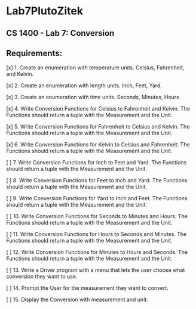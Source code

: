 # Lab7PlutoZitek
## CS 1400 - Lab 7: Conversion

## Requirements:

[x] 1. Create an enumeration with temperature units. Celsius, Fahrenheit, and Kelvin.

[x] 2. Create an enumeration with length units. Inch, Feet, Yard.

[x] 3. Create an enumeration with time units. Seconds, Minutes, Hours

[x] 4. Write Conversion Functions for Celsius to Fahrenheit and Kelvin. The Functions should return a tuple with the Measurement and the Unit.

[x] 5. Write Conversion Functions for Fahrenheit to Celsius and Kelvin. The Functions should return a tuple with the Measurement and the Unit.

[x] 6. Write Conversion Functions for Kelvin to Celsius and Fahrenheit. The Functions should return a tuple with the Measurement and the Unit.

[ ] 7. Write Conversion Functions for Inch to Feet and Yard. The Functions should return a tuple with the Measurement and the Unit.

[ ] 8. Write Conversion Functions for Feet to Inch and Yard. The Functions should return a tuple with the Measurement and the Unit.

[ ] 9. Write Conversion Functions for Yard to Inch and Feet. The Functions should return a tuple with the Measurement and the Unit.

[ ] 10. Write Conversion Functions for Seconds to Minutes and Hours. The Functions should return a tuple with the Measurement and the Unit.

[ ] 11. Write Conversion Functions for Hours to Seconds and Minutes. The Functions should return a tuple with the Measurement and the Unit.

[ ] 12. Write Conversion Functions for Minutes to Hours and Seconds. The Functions should return a tuple with the Measurement and the Unit.

[ ] 13. Write a Driver program with a menu that lets the user choose what conversion they want to use.

[ ] 14. Prompt the User for the measurement they want to convert.

[ ] 15. Display the Conversion with measurement and unit.
